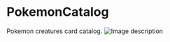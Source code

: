 # PokemonCatalog
Pokemon creatures card catalog.
![Image description](https://i.imgur.com/4LnLzVU.png)
